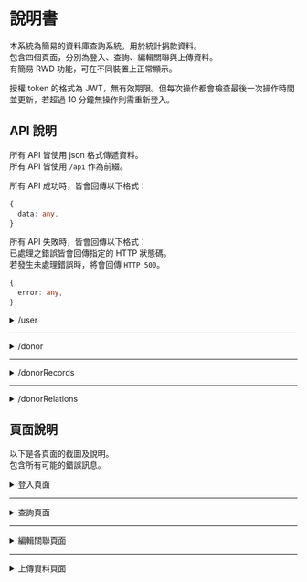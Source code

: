 # 說明書

本系統為簡易的資料庫查詢系統，用於統計捐款資料。<br>
包含四個頁面，分別為登入、查詢、編輯關聯與上傳資料。<br>
有簡易 RWD 功能，可在不同裝置上正常顯示。

授權 token 的格式為 JWT，無有效期限。但每次操作都會檢查最後一次操作時間並更新，若超過 10 分鐘無操作則需重新登入。

## API 說明

所有 API 皆使用 json 格式傳遞資料。<br>
所有 API 皆使用 `/api` 作為前綴。

所有 API 成功時，皆會回傳以下格式：

```ts
{
  data: any,
}
```

所有 API 失敗時，皆會回傳以下格式：<br>
已處理之錯誤皆會回傳指定的 HTTP 狀態碼。<br>
若發生未處理錯誤時，將會回傳 `HTTP 500`。

```ts
{
  error: any,
}
```

<details>
<summary>/user</summary>

### POST `/user/login`

#### Request

本 API 無需授權。

```ts
{
  username: string,
  password: string,
}
```

#### Response

設定 cookie 中的 `token` 欄位，並導向 `/search` 頁面。<br>
失敗時將回傳 `HTTP 401`。

---

### GET `/user/logout`

#### Request

本 API 無需授權。

#### Response

清除 cookie 中的 `token` 欄位，並導向 `/` 頁面。

</details>

---

<details>
<summary>/donor</summary>

### DELETE `/donor`

刪除所有捐款紀錄。<br>
刪除資料庫中所有未加入關聯之捐款者資料。<br>
保留已加入關聯之捐款者資料。

#### Request

本 API 需要授權，若授權無效將回傳 `HTTP 401`。

#### Response

```ts
{
  data: {
    donors: number,
    records: number,
  }
}
```

</details>

---

<details>
<summary>/donorRecords</summary>

### GET `/donorRecords/search/:name`

#### Request

本 API 需要授權，若授權無效將回傳 `HTTP 401`。

#### Response

```ts
{
  data: number,
}
```

若資料庫中無此捐款者，將回傳 `HTTP 404`。

---

### POST `/donorRecords/upload`

#### Request

本 API 需要授權，若授權無效將回傳 `HTTP 401`。

表單中包含任意名稱欄位，檔案格式為一個或多個 Excel 檔案。<br>
Excel 檔案中必須包含以下欄位：`供養者`、`金額`。

| 欄位名稱 | 資料型態         | 說明                  |
| -------- | ---------------- | --------------------- |
| <any>    | `File \| File[]` | 一個或多個 Excel 檔案 |

#### Response

```ts
{
  data: ({
      type: "SUCCESS";
      file: string;
      count: number;
  } | {
      type: "MISSING_HEADER";
      file: string;
      error: string[];
  } | {
      type: "INVALID_DATA";
      file: string;
      error: {
          line: number;
          missing: string[];
      }[];
  })[]
}
```

若請求中無檔案，將回傳 `HTTP 400`。

---

### GET `/donorRecords/export`

#### Request

本 API 需要授權，若授權無效將回傳 `HTTP 401`。

#### Response

下載一個統計所有捐款紀錄的 Excel 檔案。

</details>

---

<details>
<summary>/donorRelations</summary>

### GET `/donorRelations/:name`

#### Request

本 API 需要授權，若授權無效將回傳 `HTTP 401`。

#### Response

```ts
{
  data: ([string] | [string, string])[],
}
```

若資料庫中無此捐款者，將回傳 `HTTP 404`。

---

### POST `/donorRelations`

#### Request

本 API 需要授權，若授權無效將回傳 `HTTP 401`。

```ts
{
  superior: string,
  inferior: string,
}
```

#### Response

若資料庫中無此捐款者，將回傳 `HTTP 404`。

---

### DELETE `/donorRelations/:name`

#### Request

本 API 需要授權，若授權無效將回傳 `HTTP 401`。

#### Response

若資料庫中無此捐款者，將回傳 `HTTP 404`。

</details>

## 頁面說明

以下是各頁面的截圖及說明。<br>
包含所有可能的錯誤訊息。

<details>
<summary>登入頁面</summary>

使用者可以輸入帳號密碼進行登入，若帳號密碼正確，則會導向查詢頁面。<br>
![登入頁面](./p_login.png)

若帳號密碼錯誤，則會顯示登入失敗訊息。<br>
![登入失敗](./p_login_failed.png)

</details>

---

<details>
<summary>查詢頁面</summary>

使用者可以輸入捐款者姓名，並查詢資料庫中的資料。<br>
![查詢頁面](./p_search.png)

查詢成功時，資料將會顯示在下方的欄位中。<br>
![查詢成功](./p_search_success.png)

若資料庫中無此捐款者，則會顯示查無此人訊息。<br>
![查無此人](./p_search_failed.png)

</details>

---

<details>
<summary>編輯關聯頁面</summary>

使用者可以編輯捐款者與其他捐款者的關聯，此欄位為樹狀結構。<br>
![編輯關聯頁面](./p_relation.png)

若資料庫中發現捐款者，將會在下方預覽頁顯示該捐款者關聯。<br>
![預覽關聯](./p_relation_success_1.png)
![預覽關聯](./p_relation_success_2.png)

若發生循環關聯，則會顯示為下列形式。<br>
![循環關聯](./p_relation_cycle.png)

若資料庫中無此捐款者，則會顯示查無此人訊息。<br>
![查無此人](./p_relation_failed_1.png)
![查無此人](./p_relation_failed_2.png)

</details>

---

<details>
<summary>上傳資料頁面</summary>

使用者可以上傳捐款者的資料，資料格式為 Excel 檔案。本頁面包含資料匯出及重設資料庫功能。<br>
重設資料庫將會刪除所有捐款紀錄及未加入關聯之捐款者資料，已加入關聯之捐款者資料將會保留。<br>
![上傳資料頁面](./p_upload.png)

上傳資料時，將會顯示訊息。<br>
![上傳訊息](./p_upload_success.png)
![上傳訊息](./p_upload_failed_1.png)
![上傳訊息](./p_upload_failed_2.png)

重設資料庫時，將會顯示確認視窗。<br>
![重設確認視窗](./p_upload_reset.png)

</details>
